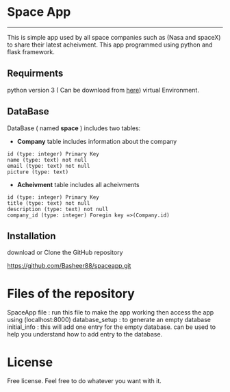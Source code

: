 # Space App 
-----------------------
This is simple app used by all space companies such as (Nasa and spaceX) to share their latest acheivment. This app programmed using python and flask framework.

## Requirments
python version 3 ( Can be download from [here](https://www.python.org/downloads/))
virtual Environment.

## DataBase
DataBase ( named **space** ) includes two tables:
* **Company** table includes information about the company 
 ```
 id (type: integer) Primary Key
 name (type: text) not null
 email (type: text) not null
 picture (type: text)
 ```

* **Acheivment** table includes all acheivments
 ```
 id (type: integer) Primary Key
 title (type: text) not null
 description (type: text) not null
 company_id (type: integer) Foregin key =>(Company.id)
 ```

## Installation
download or Clone the GitHub repository

https://github.com/Basheer88/spaceapp.git

# Files of the repository
SpaceApp file : run this file to make the app working then access the app using (localhost:8000)
database_setup : to generate an empty database
initial_info : this will add one entry for the empty database. can be used to help you understand how to add entry to the database.

# License
Free license. Feel free to do whatever you want with it.